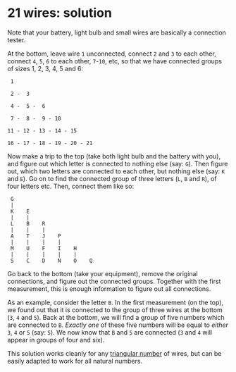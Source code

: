 # 21 wires: solution

Note that your battery, light bulb and small wires are basically a connection
tester.

At the bottom, leave wire `1` unconnected, connect `2` and `3` to each other,
connect `4`, `5`, `6` to each other, `7`-`10`, etc, so that we have connected
groups of sizes 1, 2, 3, 4, 5 and 6:

```
 1

 2 -  3

 4 -  5 -  6

 7 -  8 -  9 - 10

11 - 12 - 13 - 14 - 15

16 - 17 - 18 - 19 - 20 - 21
```

Now make a trip to the top (take both light bulb and the battery with you), and
figure out which letter is connected to nothing else (say: `G`). Then figure
out, which two letters are connected to each other, but nothing else (say: `K`
and `E`). Go on to find the connected group of three letters (`L`, `B` and
`R`), of four letters etc. Then, connect them like so:

```
 G
 |
 K    E
 |    |
 L    B    R
 |    |    |
 A    T    J    P
 |    |    |    |
 M    U    F    I    H
 |    |    |    |    |
 S    C    D    N    O    Q
```

Go back to the bottom (take your equipment), remove the original connections,
and figure out the connected groups. Together with the first measurement, this
is enough information to figure out all connections.

As an example, consider the letter `B`. In the first measurement (on the top),
we found out that it is connected to the group of three wires at the bottom
(`3`, `4` and `5`). Back at the bottom, we will find a group of five numbers
which are connected to `B`. *Exactly one* of these five numbers will be equal
to *either* `3`, `4` or `5` (say: `5`). We now know that `B` and `5` are
connected (`3` and `4` will appear in groups of four and six).

This solution works cleanly for any
[triangular number](https://en.wikipedia.org/wiki/Triangular_number)
of wires, but can be easily adapted to work for all natural numbers.
